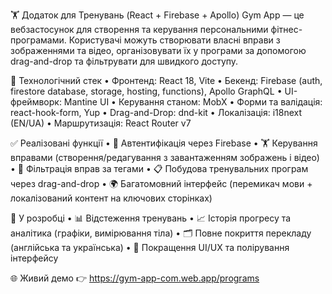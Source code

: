 🏋️ Додаток для Тренувань (React + Firebase + Apollo)
Gym App — це вебзастосунок для створення та керування персональними фітнес-програмами. Користувачі можуть створювати власні вправи з зображеннями та відео, організовувати їх у програми за допомогою drag-and-drop та фільтрувати для швидкого доступу.

🔧 Технологічний стек
• Фронтенд: React 18, Vite
• Бекенд: Firebase (auth, firestore database, storage, hosting, functions), Apollo GraphQL
• UI-фреймворк: Mantine UI
• Керування станом: MobX
• Форми та валідація: react-hook-form, Yup
• Drag-and-Drop: dnd-kit
• Локалізація: i18next (EN/UA)
• Маршрутизація: React Router v7

✅ Реалізовані функції
• 🔐 Автентифікація через Firebase
• 🏋️ Керування вправами (створення/редагування з завантаженням зображень і відео)
• 🧠 Фільтрація вправ за тегами
• 📋 Побудова тренувальних програм через drag-and-drop
• 🌍 Багатомовний інтерфейс (перемикач мови + локалізований контент на ключових сторінках)

🚧 У розробці
• 📊 Відстеження тренувань
• 📈 Історія прогресу та аналітика (графіки, вимірювання тіла)
• 🗂️ Повне покриття перекладу (англійська та українська)
• 🧼 Покращення UI/UX та полірування інтерфейсу

🌐 Живий демо
👉 https://gym-app-com.web.app/programs